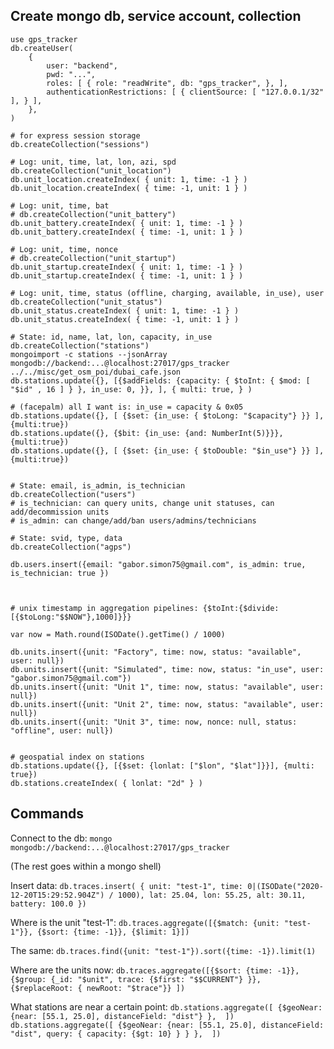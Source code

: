 
## Create mongo db, service account, collection

```
use gps_tracker
db.createUser(
    {
        user: "backend",
        pwd: "...",
        roles: [ { role: "readWrite", db: "gps_tracker", }, ],
        authenticationRestrictions: [ { clientSource: [ "127.0.0.1/32" ], } ],
    },
)

# for express session storage
db.createCollection("sessions")

# Log: unit, time, lat, lon, azi, spd
db.createCollection("unit_location")
db.unit_location.createIndex( { unit: 1, time: -1 } )
db.unit_location.createIndex( { time: -1, unit: 1 } )

# Log: unit, time, bat
# db.createCollection("unit_battery")
db.unit_battery.createIndex( { unit: 1, time: -1 } )
db.unit_battery.createIndex( { time: -1, unit: 1 } )

# Log: unit, time, nonce
# db.createCollection("unit_startup")
db.unit_startup.createIndex( { unit: 1, time: -1 } )
db.unit_startup.createIndex( { time: -1, unit: 1 } )

# Log: unit, time, status (offline, charging, available, in_use), user
db.createCollection("unit_status")
db.unit_status.createIndex( { unit: 1, time: -1 } )
db.unit_status.createIndex( { time: -1, unit: 1 } )

# State: id, name, lat, lon, capacity, in_use
db.createCollection("stations")
mongoimport -c stations --jsonArray mongodb://backend:...@localhost:27017/gps_tracker ../../misc/get_osm_poi/dubai_cafe.json
db.stations.update({}, [{$addFields: {capacity: { $toInt: { $mod: [ "$id" , 16 ] } }, in_use: 0, }}, ], { multi: true, } )

# (facepalm) all I want is: in_use = capacity & 0x05
db.stations.update({}, [ {$set: {in_use: { $toLong: "$capacity"} }} ], {multi:true})
db.stations.update({}, {$bit: {in_use: {and: NumberInt(5)}}}, {multi:true})
db.stations.update({}, [ {$set: {in_use: { $toDouble: "$in_use"} }} ], {multi:true})


# State: email, is_admin, is_technician
db.createCollection("users")
# is_technician: can query units, change unit statuses, can add/decommission units
# is_admin: can change/add/ban users/admins/technicians

# State: svid, type, data
db.createCollection("agps")

db.users.insert({email: "gabor.simon75@gmail.com", is_admin: true, is_technician: true })



# unix timestamp in aggregation pipelines: {$toInt:{$divide:[{$toLong:"$$NOW"},1000]}}}

var now = Math.round(ISODate().getTime() / 1000)

db.units.insert({unit: "Factory", time: now, status: "available", user: null})
db.units.insert({unit: "Simulated", time: now, status: "in_use", user: "gabor.simon75@gmail.com"})
db.units.insert({unit: "Unit 1", time: now, status: "available", user: null})
db.units.insert({unit: "Unit 2", time: now, status: "available", user: null})
db.units.insert({unit: "Unit 3", time: now, nonce: null, status: "offline", user: null})


# geospatial index on stations
db.stations.update({}, [{$set: {lonlat: ["$lon", "$lat"]}}], {multi: true})
db.stations.createIndex( { lonlat: "2d" } )

```

## Commands

Connect to the db:
`mongo mongodb://backend:...@localhost:27017/gps_tracker`

(The rest goes within a mongo shell)

Insert data:
`db.traces.insert( { unit: "test-1", time: 0|(ISODate("2020-12-20T15:29:52.904Z") / 1000), lat: 25.04, lon: 55.25, alt: 30.11, battery: 100.0 })`

Where is the unit "test-1":
`db.traces.aggregate([{$match: {unit: "test-1"}}, {$sort: {time: -1}}, {$limit: 1}])`

The same:
`db.traces.find({unit: "test-1"}).sort({time: -1}).limit(1)`

Where are the units now:
`db.traces.aggregate([{$sort: {time: -1}}, {$group: {_id: "$unit", trace: {$first: "$$CURRENT"} }}, {$replaceRoot: { newRoot: "$trace"}} ])`

What stations are near a certain point:
`db.stations.aggregate([ {$geoNear: {near: [55.1, 25.0], distanceField: "dist"} },  ])`
`db.stations.aggregate([ {$geoNear: {near: [55.1, 25.0], distanceField: "dist", query: { capacity: {$gt: 10} } } },  ])`


[//]: # ( vim: set sw=4 ts=4 et: )
